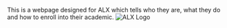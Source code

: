 This is a webpage designed for ALX which tells who they are, what they do and how to enroll into their academic.
<img src="https://i.ibb.co/gTDZZT8/ALX-Logo-07.png" alt="ALX Logo" />
